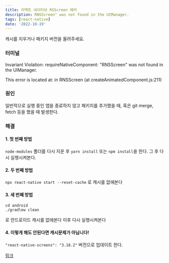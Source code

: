 ```yaml
---
title: 리액트 네이티브 RSScreen 에러
description: RNSScreen" was not found in the UIManager.
tags: [react-native]
date: '2022-10-19'
---
```


캐시를 지우거나 패키지 버전을 올려주세요.

<!--truncate-->

### 터미널

Invariant Violation: requireNativeComponent: "RNSScreen" was not found in the UIManager.

This error is located at:
in RNSScreen (at createAnimatedComponent.js:211)

### 원인

일반적으로 실행 중인 앱을 종료하지 않고 패키지를 추가했을 때, 혹은 git merge, fetch 등을 했을 때 발생한다.

### 해결

#### 1. 첫 번째 방법

`node-modules` 폴더를 다시 지운 후 `yarn install` 또는 `npm install`을 한다. 그 후 다시 실행시켜본다.

#### 2. 두 번째 방법

`npx react-native start --reset-cache` 로 캐시를 없애본다

#### 3. 세 번째 방법

```
cd android
./gradlew clean

```

로 안드로이드 캐시를 없애본다
이후 다시 실행시켜본다

#### 4. 이렇게 해도 안된다면 캐시문제가 아닙니다!

`"react-native-screens": "3.18.2"` 버전으로 업데이트 한다.

[링크](https://github.com/software-mansion/react-native-screens/issues/1614#issuecomment-1276245207)
